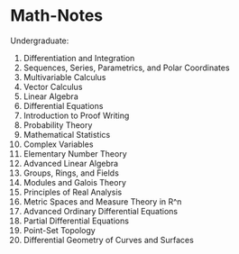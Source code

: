 # Math-Notes

Undergraduate:
1. Differentiation and Integration
2. Sequences, Series, Parametrics, and Polar Coordinates
3. Multivariable Calculus
4. Vector Calculus
5. Linear Algebra
6. Differential Equations
7. Introduction to Proof Writing
8. Probability Theory
9. Mathematical Statistics
10. Complex Variables
11. Elementary Number Theory
12. Advanced Linear Algebra
13. Groups, Rings, and Fields
14. Modules and Galois Theory
15. Principles of Real Analysis
16. Metric Spaces and Measure Theory in R^n
17. Advanced Ordinary Differential Equations
18. Partial Differential Equations
19. Point-Set Topology
20. Differential Geometry of Curves and Surfaces




